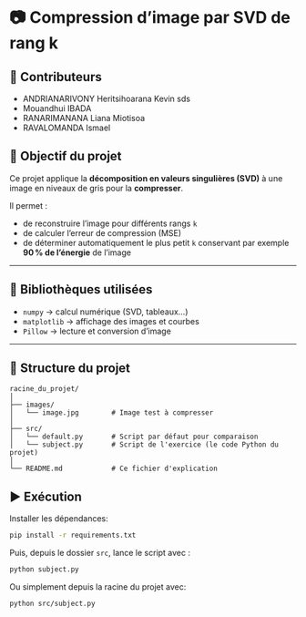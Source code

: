 # 📷 Compression d’image par SVD de rang k
<!-- Titre principal du projet -->

## 👥 Contributeurs
- ANDRIANARIVONY Heritsihoarana Kevin  sds
- Mouandhui IBADA
- RANARIMANANA Liana Miotisoa
- RAVALOMANDA Ismael

## 🎯 Objectif du projet
Ce projet applique la **décomposition en valeurs singulières (SVD)** à une image en niveaux de gris pour la **compresser**.

Il permet :
- de reconstruire l’image pour différents rangs `k`
- de calculer l’erreur de compression (MSE)
- de déterminer automatiquement le plus petit `k` conservant par exemple **90 % de l’énergie** de l’image

---

## 🧰 Bibliothèques utilisées
- `numpy` → calcul numérique (SVD, tableaux…)
- `matplotlib` → affichage des images et courbes
- `Pillow` → lecture et conversion d’image

---

## 📁 Structure du projet

```text
racine_du_projet/
│
├── images/
│   └── image.jpg        # Image test à compresser
│
├── src/
│   └── default.py       # Script par défaut pour comparaison
│   └── subject.py       # Script de l'exercice (le code Python du projet)
│
└── README.md            # Ce fichier d'explication

```
## ▶️ Exécution

Installer les dépendances:

```bash
pip install -r requirements.txt
```

Puis, depuis le dossier `src`, lance le script avec :

```bash
python subject.py
```
Ou simplement depuis la racine du projet avec:

```bash
python src/subject.py